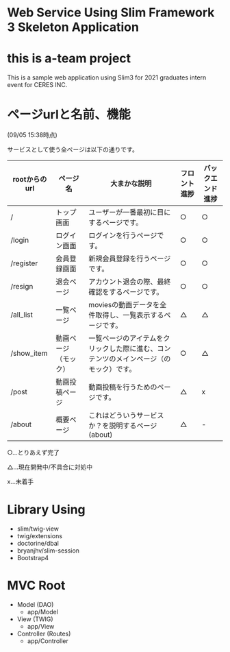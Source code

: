 # Web Service Using Slim Framework 3 Skeleton Application
# this is a-team project

This is a sample web application using Slim3 for 2021 graduates intern event for CERES INC.

# ページurlと名前、機能

(09/05 15:38時点) 

サービスとして使う全ページは以下の通りです。

| rootからのurl | ページ名             | 大まかな説明                                                 | フロント進捗 | バックエンド進捗 |
| ------------- | -------------------- | ------------------------------------------------------------ | ------------ | ---------------- |
| /             | トップ画面           | ユーザーが一番最初に目にするページです。                     | ○            | ○                |
| /login        | ログイン画面         | ログインを行うページです。                                   | ○            | ○                |
| /register     | 会員登録画面         | 新規会員登録を行うページです。                               | ○            | ○                |
| /resign       | 退会ページ           | アカウント退会の際、最終確認をするページです。               | ○            | ○                |
| /all_list     | 一覧ページ           | moviesの動画データを全件取得し、一覧表示するページです。     | △            | △                |
| /show_item    | 動画ページ（モック） | 一覧ページのアイテムをクリックした際に進む、コンテンツのメインページ（のモック）です。 | ○            | △                |
| /post         | 動画投稿ページ       | 動画投稿を行うためのページです。                             | △            | x                |
| /about        | 概要ページ           | これはどういうサービスか？を説明するページ(about)            | △            | -                |
○...とりあえず完了

△...現在開発中/不具合に対処中

x...未着手

# Library Using

- slim/twig-view
- twig/extensions
- doctorine/dbal
- bryanjhv/slim-session
- Bootstrap4

# MVC Root

- Model (DAO)
  - app/Model
- View (TWIG)
  - app/View
- Controller (Routes)
  - app/Controller

# 